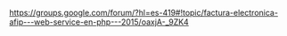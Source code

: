 https://groups.google.com/forum/?hl=es-419#!topic/factura-electronica-afip---web-service-en-php---2015/oaxjA-_9ZK4
